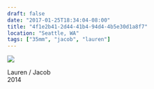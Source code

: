 ```yaml
---
draft: false
date: "2017-01-25T18:34:04-08:00"
title: "4f1e2b41-2d44-41b4-94d4-4b5e30d1a8f7"
location: "Seattle, WA"
tags: ["35mm", "jacob", "lauren"]
---
```


![](https://d17enza3bfujl8.cloudfront.net/22390013.jpg)

Lauren / Jacob<br>
2014
